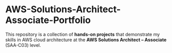 # AWS-Solutions-Architect-Associate-Portfolio
This repository is a collection of **hands-on projects** that demonstrate my skills in AWS cloud architecture at the **AWS Solutions Architect – Associate** (SAA-C03) level.
